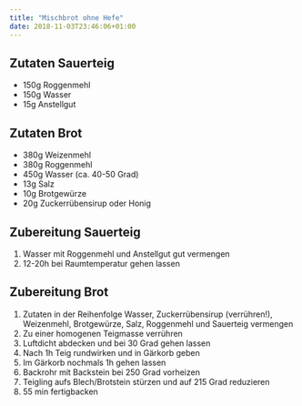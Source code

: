```yaml
---
title: "Mischbrot ohne Hefe"
date: 2018-11-03T23:46:06+01:00
---
```

## Zutaten Sauerteig
- 150g Roggenmehl
- 150g Wasser
- 15g Anstellgut

## Zutaten Brot
- 380g Weizenmehl
- 380g Roggenmehl
- 450g Wasser (ca. 40-50 Grad)
- 13g Salz
- 10g Brotgewürze
- 20g Zuckerrübensirup oder Honig

## Zubereitung Sauerteig
1. Wasser mit Roggenmehl und Anstellgut gut vermengen
2. 12-20h bei Raumtemperatur gehen lassen

## Zubereitung Brot
1. Zutaten in der Reihenfolge Wasser, Zuckerrübensirup (verrühren!), Weizenmehl, Brotgewürze, Salz, Roggenmehl und Sauerteig vermengen
2. Zu einer homogenen Teigmasse verrühren
3. Luftdicht abdecken und bei 30 Grad gehen lassen
4. Nach 1h Teig rundwirken und in Gärkorb geben
5. Im Gärkorb nochmals 1h gehen lassen
6. Backrohr mit Backstein bei 250 Grad vorheizen
7. Teigling aufs Blech/Brotstein stürzen und auf 215 Grad reduzieren
8. 55 min fertigbacken